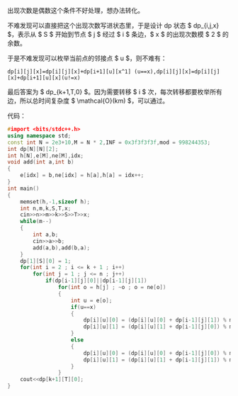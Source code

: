 出现次数是偶数这个条件不好处理，想办法转化。

不难发现可以直接把这个出现次数写进状态里，于是设计 dp 状态 $ dp_{i,j,x} $，表示从 $ S $ 开始到节点 $ j $ 经过 $ i $ 条边，$ x $ 的出现次数模 $ 2 $ 的余数。

于是不难发现可以枚举当前点的邻接点 $ u $，则不难有：

` dp[i][j][x]=dp[i][j][x]+dp[i+1][u][x^1] (u==x),dp[i][j][x]=dp[i][j][x]+dp[i+1][u][x](u!=x) `

最后答案为 $ dp_{k+1,T,0} $。因为需要转移 $ i $ 次，每次转移都要枚举所有边，所以总时间复杂度 $ \mathcal{O}(km) $，可以通过。

代码：

```cpp
#import <bits/stdc++.h>
using namespace std;
const int N = 2e3+10,M = N * 2,INF = 0x3f3f3f3f,mod = 998244353;
int dp[N][N][2];
int h[N],e[M],ne[M],idx;
void add(int a,int b)
{
    e[idx] = b,ne[idx] = h[a],h[a] = idx++;
}
int main()
{
    memset(h,-1,sizeof h);
    int n,m,k,S,T,x;
    cin>>n>>m>>k>>S>>T>>x;
    while(m--)
    {
        int a,b;
        cin>>a>>b;
        add(a,b),add(b,a);
    }
    dp[1][S][0] = 1;
    for(int i = 2 ; i <= k + 1 ; i++)
        for(int j = 1 ; j <= n ; j++)
            if(dp[i-1][j][0]||dp[i-1][j][1])
                for(int o = h[j] ; ~o ; o = ne[o])
                {
                    int u = e[o];
                    if(u==x)
                    {
                        dp[i][u][0] = (dp[i][u][0] + dp[i-1][j][1]) % mod;
                        dp[i][u][1] = (dp[i][u][1] + dp[i-1][j][0]) % mod;
                    }
                    else
                    {
                        dp[i][u][0] = (dp[i][u][0] + dp[i-1][j][0]) % mod;
                        dp[i][u][1] = (dp[i][u][1] + dp[i-1][j][1]) % mod;
                    }
                }
    cout<<dp[k+1][T][0];
}
```
